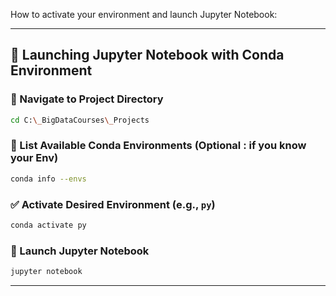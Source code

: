 How to activate your environment and launch Jupyter Notebook:

---

## 🚀 Launching Jupyter Notebook with Conda Environment

### 📁 Navigate to Project Directory
```bash
cd C:\_BigDataCourses\_Projects
```

### 🧪 List Available Conda Environments (Optional : if you know your Env)
```bash
conda info --envs
```

### ✅ Activate Desired Environment (e.g., `py`)
```bash
conda activate py
```

### 📓 Launch Jupyter Notebook
```bash
jupyter notebook
```

---
